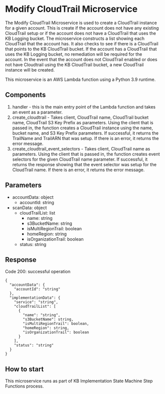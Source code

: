 # Modify CloudTrail Microservice

The Modify CloudTrail Microservice is used to create a CloudTrail instance for a given account.  This is create if the account does not have any existing CloudTrail setup or if the account does not have a CloudTrail that uses the KB Logging bucket. The microservice constructs a list showing each CloudTrail that the account has. It also checks to see if there is a CloudTrail that points to the KB CloudTrail bucket.  If the account has a CloudTrail that uses the KB Logging bucket, no remediation will be required for the account.  In the event that the account does not CloudTrail enabled or does not have Cloudtrail using the KB CloudTrail bucket, a new CloudTrail instance will be created.

This microservice is an AWS Lambda function using a Python 3.9 runtime.

## Components

1. handler - this is the main entry point of the Lambda function and takes an event as a parameter.
2. create_cloudtrail - Takes client, CloudTrail name, CloudTrail bucket name, CloudTrail S3 Key Prefix as parameters. Using the client that is passed in, the function creates a CloudTrail instance using the name, bucket name, and S3 Key Prefix parameters.  If successful, it returns the TrailName and TrailARN that was setup.  If there is an error, it returns the error message.
3. create_cloudtrail_event_selectors - Takes client, CloudTrail name as parameters.  Using the client that is passed in, the function creates event selectors for the given CloudTrail name parameter.  If successful, it returns the response showing that the event selector was setup for the CloudTrail name.  If there is an error, it returns the error message.

## Parameters

- accountData: object
  - accountId: string
- scanData: object
  - cloudTrailList: list
    - name: string
    - s3BucketName: string
    - isMultiRegionTrail: boolean
    - homeRegion: string
    - isOrganizationTrail: boolean
  - status: string

## Response
Code 200: successful operation
```
{
  "accountData": {
    "accountId": "string"
  },
  "implementationData": {
    "service": "string",
    "cloudTrailList": [
      {
        "name": "string",
        "s3BucketName": string,
        "isMultiRegionTrail": boolean,
        "homeRegion": string,
        "isOrganizationTrail": boolean
      }
    ],
    "status": "string"
  }
}
```

## How to start

This microservice runs as part of KB Implementation State Machine Step Functions process.
